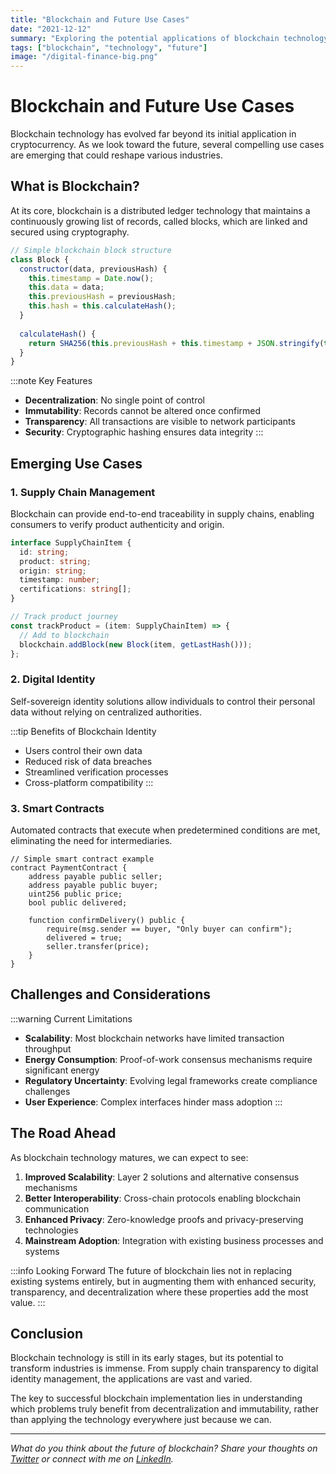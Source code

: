 ```yaml
---
title: "Blockchain and Future Use Cases"
date: "2021-12-12"
summary: "Exploring the potential applications of blockchain technology beyond cryptocurrency"
tags: ["blockchain", "technology", "future"]
image: "/digital-finance-big.png"
---
```


# Blockchain and Future Use Cases

Blockchain technology has evolved far beyond its initial application in cryptocurrency. As we look toward the future, several compelling use cases are emerging that could reshape various industries.

## What is Blockchain?

At its core, blockchain is a distributed ledger technology that maintains a continuously growing list of records, called blocks, which are linked and secured using cryptography.

```javascript
// Simple blockchain block structure
class Block {
  constructor(data, previousHash) {
    this.timestamp = Date.now();
    this.data = data;
    this.previousHash = previousHash;
    this.hash = this.calculateHash();
  }
  
  calculateHash() {
    return SHA256(this.previousHash + this.timestamp + JSON.stringify(this.data)).toString();
  }
}
```

:::note Key Features
- **Decentralization**: No single point of control
- **Immutability**: Records cannot be altered once confirmed
- **Transparency**: All transactions are visible to network participants
- **Security**: Cryptographic hashing ensures data integrity
:::

## Emerging Use Cases

### 1. Supply Chain Management

Blockchain can provide end-to-end traceability in supply chains, enabling consumers to verify product authenticity and origin.

```typescript
interface SupplyChainItem {
  id: string;
  product: string;
  origin: string;
  timestamp: number;
  certifications: string[];
}

// Track product journey
const trackProduct = (item: SupplyChainItem) => {
  // Add to blockchain
  blockchain.addBlock(new Block(item, getLastHash()));
};
```

### 2. Digital Identity

Self-sovereign identity solutions allow individuals to control their personal data without relying on centralized authorities.

:::tip Benefits of Blockchain Identity
- Users control their own data
- Reduced risk of data breaches
- Streamlined verification processes
- Cross-platform compatibility
:::

### 3. Smart Contracts

Automated contracts that execute when predetermined conditions are met, eliminating the need for intermediaries.

```solidity
// Simple smart contract example
contract PaymentContract {
    address payable public seller;
    address payable public buyer;
    uint256 public price;
    bool public delivered;
    
    function confirmDelivery() public {
        require(msg.sender == buyer, "Only buyer can confirm");
        delivered = true;
        seller.transfer(price);
    }
}
```

## Challenges and Considerations

:::warning Current Limitations
- **Scalability**: Most blockchain networks have limited transaction throughput
- **Energy Consumption**: Proof-of-work consensus mechanisms require significant energy
- **Regulatory Uncertainty**: Evolving legal frameworks create compliance challenges
- **User Experience**: Complex interfaces hinder mass adoption
:::

## The Road Ahead

As blockchain technology matures, we can expect to see:

1. **Improved Scalability**: Layer 2 solutions and alternative consensus mechanisms
2. **Better Interoperability**: Cross-chain protocols enabling blockchain communication
3. **Enhanced Privacy**: Zero-knowledge proofs and privacy-preserving technologies
4. **Mainstream Adoption**: Integration with existing business processes and systems

:::info Looking Forward
The future of blockchain lies not in replacing existing systems entirely, but in augmenting them with enhanced security, transparency, and decentralization where these properties add the most value.
:::

## Conclusion

Blockchain technology is still in its early stages, but its potential to transform industries is immense. From supply chain transparency to digital identity management, the applications are vast and varied.

The key to successful blockchain implementation lies in understanding which problems truly benefit from decentralization and immutability, rather than applying the technology everywhere just because we can.

---

*What do you think about the future of blockchain? Share your thoughts on [Twitter](https://x.com/StGrozdanov) or connect with me on [LinkedIn](https://www.linkedin.com/in/stoyan-grozdanov/).* 